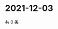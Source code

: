 # 2021-12-03

共 0 条

<!-- BEGIN WEIBO -->
<!-- 最后更新时间 Fri Dec 03 2021 21:20:46 GMT+0800 (China Standard Time) -->

<!-- END WEIBO -->
